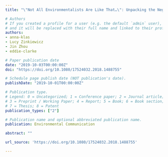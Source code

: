 ```yaml
---
title: "\"Not All Environmentalists Are Like That…\": Unpacking the Negative and Positive Beliefs and Perceptions of Environmentalists"

# Authors
# If you created a profile for a user (e.g. the default `admin` user), write the username (folder name) here 
# and it will be replaced with their full name and linked to their profile.
authors:
- anna-klas
- Lucy Zinkiewicz
- Jin Zhou
- eddie-clarke

# Paper publication date
date: "2019-10-03T00:00:00Z"
doi: "https://doi.org/10.1080/17524032.2018.1488755"

# Schedule page publish date (NOT publication's date).
publishDate: "2019-10-01T00:00:00Z"

# Publication type.
# Legend: 0 = Uncategorized; 1 = Conference paper; 2 = Journal article;
# 3 = Preprint / Working Paper; 4 = Report; 5 = Book; 6 = Book section;
# 7 = Thesis; 8 = Patent
publication_types: ["2"]

# Publication name and optional abbreviated publication name.
publication: Environmental Communication

abstract: ""

url_source: 'https://doi.org/10.1080/17524032.2018.1488755'

---
```

